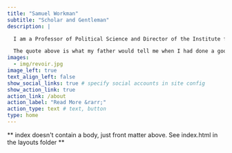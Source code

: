 ```yaml
---
title: "Samuel Workman"
subtitle: "Scholar and Gentleman"
description: |

  I am a Professor of Political Science and Director of the Institute for Policy Research and Public Affairs in the John D. 'Jay' Rockefeller School of Policy and Politics at West Virginia University. This is my personal home on the web. I am a native West Virginian and a connoisseur of nature, curated gardens, old things, and imbibing culture. Take a look around for thoughts, projects, data, or recipes. 

  The quote above is what my father would tell me when I had done a good deed or been helpful---*Thank you son. You are a scholar and a gentleman.* I have retained the theme's placeholder image to the left because it is everything that I hold dear - good friends, good food and drink, and great conversation.
images:
  - img/revoir.jpg
image_left: true
text_align_left: false
show_social_links: true # specify social accounts in site config
show_action_link: true
action_link: /about
action_label: "Read More &rarr;"
action_type: text # text, button
type: home
---
```


** index doesn't contain a body, just front matter above.
See index.html in the layouts folder **
